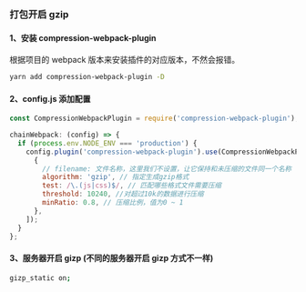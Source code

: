 ### 打包开启 gzip

#### 1、安装 compression-webpack-plugin

根据项目的 webpack 版本来安装插件的对应版本，不然会报错。

```bash
yarn add compression-webpack-plugin -D
```

#### 2、config.js 添加配置

```js
const CompressionWebpackPlugin = require('compression-webpack-plugin');

chainWebpack: (config) => {
  if (process.env.NODE_ENV === 'production') {
    config.plugin('compression-webpack-plugin').use(CompressionWebpackPlugin, [
      {
        // filename: 文件名称，这里我们不设置，让它保持和未压缩的文件同一个名称
        algorithm: 'gzip', // 指定生成gzip格式
        test: /\.(js|css)$/, // 匹配哪些格式文件需要压缩
        threshold: 10240, //对超过10k的数据进行压缩
        minRatio: 0.8, // 压缩比例，值为0 ~ 1
      },
    ]);
  }
};
```

#### 3、服务器开启 gizp (不同的服务器开启 gizp 方式不一样)

```bash
gizp_static on;
```
